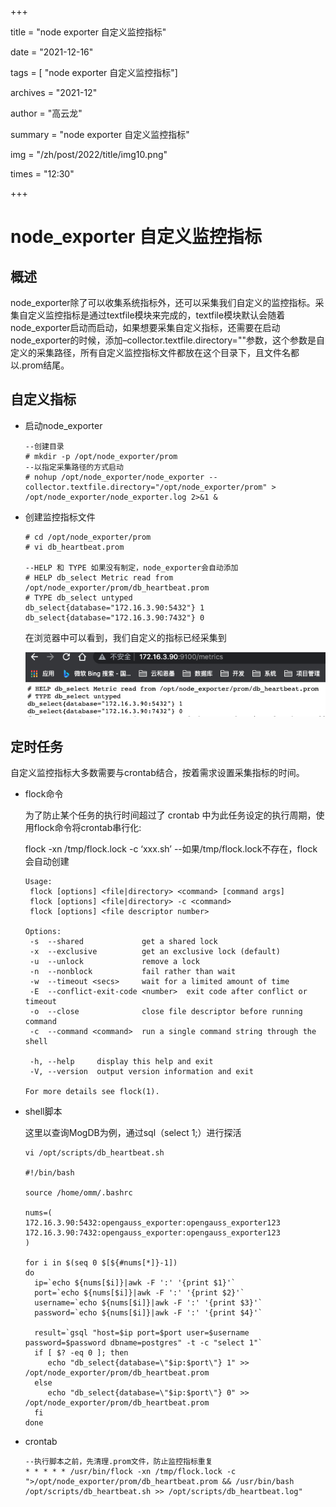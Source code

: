 +++

title =  "node exporter 自定义监控指标" 

date = "2021-12-16" 

tags = [ "node exporter 自定义监控指标"] 

archives = "2021-12" 

author = "高云龙" 

summary = "node exporter 自定义监控指标"

img = "/zh/post/2022/title/img10.png" 

times = "12:30"

+++

# node\_exporter 自定义监控指标<a name="ZH-CN_TOPIC_0000001232574677"></a>

## 概述<a name="section19982101891411"></a>

node\_exporter除了可以收集系统指标外，还可以采集我们自定义的监控指标。采集自定义监控指标是通过textfile模块来完成的，textfile模块默认会随着node\_exporter启动而启动，如果想要采集自定义指标，还需要在启动node\_exporter的时候，添加–collector.textfile.directory=""参数，这个参数是自定义的采集路径，所有自定义监控指标文件都放在这个目录下，且文件名都以.prom结尾。

## 自定义指标<a name="section361517312141"></a>

-   启动node\_exporter

    ```
    --创建目录
    # mkdir -p /opt/node_exporter/prom
    --以指定采集路径的方式启动
    # nohup /opt/node_exporter/node_exporter --collector.textfile.directory="/opt/node_exporter/prom" > /opt/node_exporter/node_exporter.log 2>&1 &
    ```

-   创建监控指标文件

    ```
    # cd /opt/node_exporter/prom
    # vi db_heartbeat.prom
    
    --HELP 和 TYPE 如果没有制定，node_exporter会自动添加
    # HELP db_select Metric read from /opt/node_exporter/prom/db_heartbeat.prom
    # TYPE db_select untyped
    db_select{database="172.16.3.90:5432"} 1
    db_select{database="172.16.3.90:7432"} 0
    ```

    在浏览器中可以看到，我们自定义的指标已经采集到

    ![](figures/我们自定义的指标已经采集到.png)


## 定时任务<a name="section1670915561157"></a>

自定义监控指标大多数需要与crontab结合，按着需求设置采集指标的时间。

-   flock命令

    为了防止某个任务的执行时间超过了 crontab 中为此任务设定的执行周期，使用flock命令将crontab串行化:

    flock -xn /tmp/flock.lock -c ‘xxx.sh’ --如果/tmp/flock.lock不存在，flock会自动创建

    ```
    Usage:
     flock [options] <file|directory> <command> [command args]
     flock [options] <file|directory> -c <command>
     flock [options] <file descriptor number>
    
    Options:
     -s  --shared             get a shared lock
     -x  --exclusive          get an exclusive lock (default)
     -u  --unlock             remove a lock
     -n  --nonblock           fail rather than wait
     -w  --timeout <secs>     wait for a limited amount of time
     -E  --conflict-exit-code <number>  exit code after conflict or timeout
     -o  --close              close file descriptor before running command
     -c  --command <command>  run a single command string through the shell
    
     -h, --help     display this help and exit
     -V, --version  output version information and exit
    
    For more details see flock(1).
    ```

-   shell脚本

    这里以查询MogDB为例，通过sql（select 1;）进行探活

    ```
    vi /opt/scripts/db_heartbeat.sh
    
    #!/bin/bash
    
    source /home/omm/.bashrc
    
    nums=(
    172.16.3.90:5432:opengauss_exporter:opengauss_exporter123
    172.16.3.90:7432:opengauss_exporter:opengauss_exporter123
    )
    
    for i in $(seq 0 $[${#nums[*]}-1])
    do
      ip=`echo ${nums[$i]}|awk -F ':' '{print $1}'`
      port=`echo ${nums[$i]}|awk -F ':' '{print $2}'`
      username=`echo ${nums[$i]}|awk -F ':' '{print $3}'`
      password=`echo ${nums[$i]}|awk -F ':' '{print $4}'`
    
      result=`gsql "host=$ip port=$port user=$username password=$password dbname=postgres" -t -c "select 1"`
      if [ $? -eq 0 ]; then
         echo "db_select{database=\"$ip:$port\"} 1" >> /opt/node_exporter/prom/db_heartbeat.prom
      else
         echo "db_select{database=\"$ip:$port\"} 0" >> /opt/node_exporter/prom/db_heartbeat.prom
      fi
    done
    ```

-   crontab

    ```
    --执行脚本之前，先清理.prom文件，防止监控指标重复
    * * * * * /usr/bin/flock -xn /tmp/flock.lock -c ">/opt/node_exporter/prom/db_heartbeat.prom && /usr/bin/bash /opt/scripts/db_heartbeat.sh >> /opt/scripts/db_heartbeat.log"
    ```


